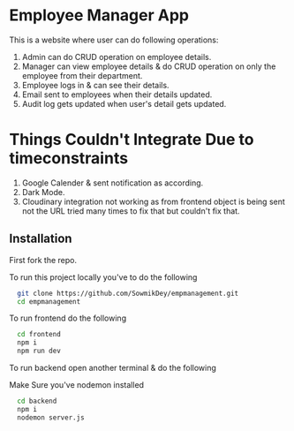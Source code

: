 
# Employee Manager App

This is a website where user can do following operations:
1. Admin can do CRUD operation on employee details.
2. Manager can view employee details & do CRUD operation on only the employee from their department.
3. Employee logs in & can see their details.
4. Email sent to employees when their details updated.
5. Audit log gets updated when user's detail gets updated.

# Things Couldn't Integrate Due to timeconstraints

1. Google Calender & sent notification as according.
2. Dark Mode.
3. Cloudinary integration not working as from frontend object is being sent not the URL tried many times to fix that but couldn't fix that.


## Installation

First fork the repo.

To run this project locally you've to do the following


```bash
  git clone https://github.com/SowmikDey/empmanagement.git
  cd empmanagement
```

To run frontend do the following

```bash
  cd frontend
  npm i
  npm run dev
```
    
To run backend open another terminal & do the following 

Make Sure you've nodemon installed

```bash
  cd backend
  npm i
  nodemon server.js
```

